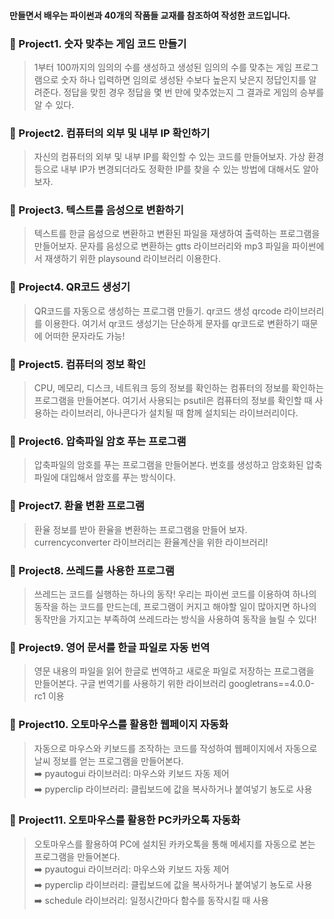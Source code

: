 #### 만들면서 배우는 파이썬과 40개의 작품들 교재를 참조하여 작성한 코드입니다.

### 📍 Project1. 숫자 맞추는 게임 코드 만들기

> 1부터 100까지의 임의의 수를 생성하고 생성된 임의의 수를 맞추는 게임 프로그램으로 숫자 하나 입력하면 임의로 생성돤 수보다 높은지 낮은지 정답인지를 알려준다. 정답을 맞힌 경우 정답을 몇 번 만에 맞추었는지 그 결과로 게임의 승부를 알 수 있다.

### 📍 Project2. 컴퓨터의 외부 및 내부 IP 확인하기

> 자신의 컴퓨터의 외부 및 내부 IP를 확인할 수 있는 코드를 만들어보자. 가상 환경 등으로 내부 IP가 변경되더라도 정확한 IP를 찾을 수 있는 방법에 대해서도 알아보자.

### 📍 Project3. 텍스트를 음성으로 변환하기

> 텍스트를 한글 음성으로 변환하고 변환된 파일을 재생하여 출력하는 프로그램을 만들어보자. 문자를 음성으로 변환하는 gtts 라이브러리와 mp3 파일을 파이썬에서 재생하기 위한 playsound 라이브러리 이용한다.

### 📍 Project4. QR코드 생성기

> QR코드를 자동으로 생성하는 프로그램 만들기. qr코드 생성 qrcode 라이브러리를 이용한다. 여기서 qr코드 생성기는 단순하게 문자를 qr코드로 변환하기 때문에 어떠한 문자라도 가능!

### 📍 Project5. 컴퓨터의 정보 확인

> CPU, 메모리, 디스크, 네트워크 등의 정보를 확인하는 컴퓨터의 정보를 확인하는 프로그램을 만들어본다. 여기서 사용되는 psutil은 컴퓨터의 정보를 확인할 때 사용하는 라이브러리, 아나콘다가 설치될 때 함께 설치되는 라이브러리이다.

### 📍 Project6. 압축파일 암호 푸는 프로그램

> 압축파일의 암호를 푸는 프로그램을 만들어본다. 번호를 생성하고 암호화된 압축파일에 대입해서 암호를 푸는 방식이다.

### 📍 Project7. 환율 변환 프로그램

> 환율 정보를 받아 환율을 변환하는 프로그램을 만들어 보자. currencyconverter 라이브러리는 환율계산을 위한 라이브러리!

### 📍 Project8. 쓰레드를 사용한 프로그램

> 쓰레드는 코드를 실행하는 하나의 동작! 우리는 파이썬 코드를 이용하여 하나의 동작을 하는 코드를 만드는데, 프로그램이 커지고 해야할 일이 많아지면 하나의 동작만을 가지고는 부족하여 쓰레드라는 방식을 사용하여 동작을 늘릴 수 있다!

### 📍 Project9. 영어 문서를 한글 파일로 자동 번역

> 영문 내용의 파일을 읽어 한글로 번역하고 새로운 파일로 저장하는 프로그램을 만들어본다. 구글 번역기를 사용하기 위한 라이브러리 googletrans==4.0.0-rc1 이용

### 📍 Project10. 오토마우스를 활용한 웹페이지 자동화

> 자동으로 마우스와 키보드를 조작하는 코드를 작성하여 웹페이지에서 자동으로 날씨 정보를 얻는 프로그램을 만들어본다.
> <br>
> ➡️ pyautogui 라이브러리: 마우스와 키보드 자동 제어
> <br>
> ➡️ pyperclip 라이브러리: 클립보드에 값을 복사하거나 붙여넣기 뇽도로 사용

### 📍 Project11. 오토마우스를 활용한 PC카카오톡 자동화

> 오토마우스를 활용하여 PC에 설치된 카카오톡을 통해 메세지를 자동으로 본는 프로그램을 만들어본다.
> <br>
> ➡️ pyautogui 라이브러리: 마우스와 키보드 자동 제어
> <br>
> ➡️ pyperclip 라이브러리: 클립보드에 값을 복사하거나 붙여넣기 뇽도로 사용
> <br>
> ➡️ schedule 라이브러리: 일정시간마다 함수를 동작시킬 때 사용
